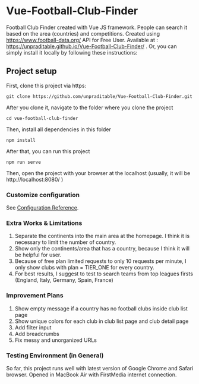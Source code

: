 # Vue-Football-Club-Finder
Football Club Finder created with Vue JS framework. People can search it based on the area (countries) and competitions.
Created using https://www.football-data.org/ API for Free User. Available at : https://unpraditable.github.io/Vue-Football-Club-Finder/ . Or, you can simply install it locally by following these instructions: 

## Project setup
First, clone this project via https:
```
git clone https://github.com/unpraditable/Vue-Football-Club-Finder.git
```
After you clone it, navigate to the folder where you clone the project
```
cd vue-football-club-finder
```

Then, install all dependencies in this folder
```
npm install
```

After that, you can run this project
```
npm run serve
```

Then, open the project with your browser at the localhost (usually, it will be http://localhost:8080/ )

### Customize configuration
See [Configuration Reference](https://cli.vuejs.org/config/).

### Extra Works & Limitations
1. Separate the continents into the main area at the homepage. I think it is necessary to limit the number of country.
2. Show only the continents/area that has a country, because I think it will be helpful for user.
3. Because of free plan limited requests to only 10 requests per minute, I only show clubs with plan = TIER_ONE for every country.
4. For best results, I suggest to test to search teams from top leagues firsts (England, Italy, Germany, Spain, France)

### Improvement Plans
1. Show empty message if a country has no football clubs inside club list page
2. Show unique colors for each club in club list page and club detail page
3. Add filter input
4. Add breadcrumbs
5. Fix messy and unorganized URLs

### Testing Environment (in General)
So far, this project runs well with latest version of Google Chrome and Safari browser. Opened in MacBook Air with FirstMedia internet connection.
